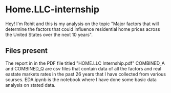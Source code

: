 # Home.LLC-internship

Hey! I'm Rohit and this is my analysis on the topic "Major factors that will determine the factors that could influence residential home prices across the United States
over the next 10 years".

## Files present
The report in in the PDF file titled "HOME.LLC Internship.pdf"
COMBINED_A and COMBINED_Q are csv files that contain data of all the factors and real eastate markets rates in the past 26 years that I have collected from various sourses.
EDA.ipynb is the notebook where I have done some basic data analysis on stated data. 

